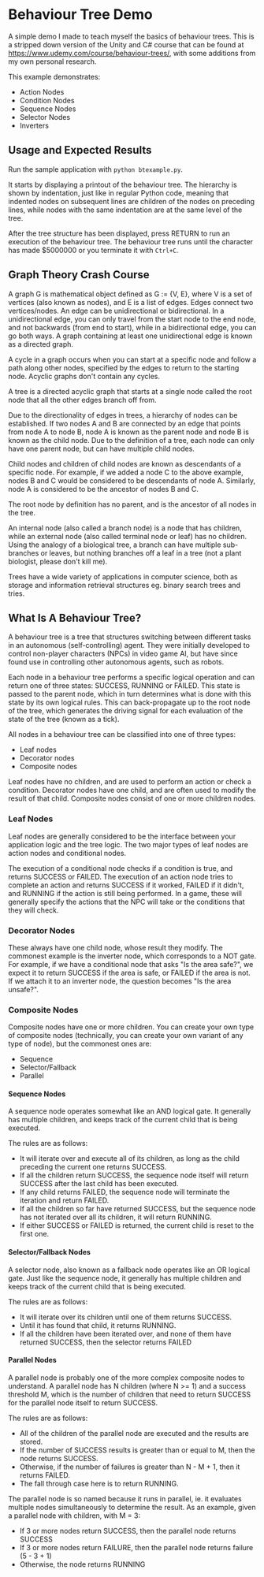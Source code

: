 # Behaviour Tree Demo

A simple demo I made to teach myself the basics of behaviour trees. This is a stripped down version of the Unity and C# course that can be found at https://www.udemy.com/course/behaviour-trees/, with some additions from my own personal research.

This example demonstrates:
- Action Nodes
- Condition Nodes
- Sequence Nodes
- Selector Nodes
- Inverters

## Usage and Expected Results

Run the sample application with `python btexample.py`. 

It starts by displaying a printout of the behaviour tree. The hierarchy is shown by indentation, just like in regular Python code, meaning that indented nodes on subsequent lines are children of the nodes on preceding lines, while nodes with the same indentation are at the same level of the tree.

After the tree structure has been displayed, press RETURN to run an execution of the behaviour tree. The behaviour tree runs until the character has made $5000000 or you terminate it with `Ctrl+C`.

## Graph Theory Crash Course

A graph G is mathematical object defined as G := {V, E}, where V is a set of vertices (also known as nodes), and E is a list of edges. Edges connect two vertices/nodes. An edge can be unidirectional or bidirectional. In a unidirectional edge, you can only travel from the start node to the end node, and not backwards (from end to start), while in a bidirectional edge, you can go both ways. A graph containing at least one unidirectional edge is known as a directed graph.

A cycle in a graph occurs when you can start at a specific node and follow a path along other nodes, specified by the edges to return to the starting node. Acyclic graphs don't contain any cycles.

A tree is a directed acyclic graph that starts at a single node called the root node that all the other edges branch off from.

Due to the directionality of edges in trees, a hierarchy of nodes can be established. If two nodes A and B are connected by an edge that points from node A to node B, node A is known as the parent node and node B is known as the child node. Due to the definition of a tree, each node can only have one parent node, but can have multiple child nodes.

Child nodes and children of child nodes are known as descendants of a specific node. For example, if we added a node C to the above example, nodes B and C would be considered to be descendants of node A. Similarly, node A is considered to be the ancestor of nodes B and C.

The root node by definition has no parent, and is the ancestor of all nodes in the tree.

An internal node (also called a branch node) is a node that has children, while an external node (also called terminal node or leaf) has no children. Using the analogy of a biological tree, a branch can have multiple sub-branches or leaves, but nothing branches off a leaf in a tree (not a plant biologist, please don't kill me).

Trees have a wide variety of applications in computer science, both as storage and information retrieval structures eg. binary search trees and tries. 

## What Is A Behaviour Tree?

A behaviour tree is a tree that structures switching between different tasks in an autonomous (self-controlling) agent. They were initially developed to control non-player characters (NPCs) in video game AI, but have since found use in controlling other autonomous agents, such as robots. 

Each node in a behaviour tree performs a specific logical operation and can return one of three states: SUCCESS, RUNNING or FAILED. This state is passed to the parent node, which in turn determines what is done with this state by its own logical rules. This can back-propagate up to the root node of the tree, which generates the driving signal for each evaluation of the state of the tree (known as a tick). 

All nodes in a behaviour tree can be classified into one of three types:
- Leaf nodes
- Decorator nodes
- Composite nodes

Leaf nodes have no children, and are used to perform an action or check a condition. Decorator nodes have one child, and are often used to modify the result of that child. Composite nodes consist of one or more children nodes.

### Leaf Nodes

Leaf nodes are generally considered to be the interface between your application logic and the tree logic. The two major types of leaf nodes are action nodes and conditional nodes. 

The execution of a conditional node checks if a condition is true, and returns SUCCESS or FAILED. The execution of an action node tries to complete an action and returns SUCCESS if it worked, FAILED if it didn't, and RUNNING if the action is still being performed. In a game, these will generally specify the actions that the NPC will take or the conditions that they will check.

### Decorator Nodes

These always have one child node, whose result they modify. The commonest example is the inverter node, which corresponds to a NOT gate. For example, if we have a conditional node that asks "Is the area safe?", we expect it to return SUCCESS if the area is safe, or FAILED if the area is not. If we attach it to an inverter node, the question becomes "Is the area unsafe?".

### Composite Nodes

Composite nodes have one or more children. You can create your own type of composite nodes (technically, you can create your own variant of any type of node), but the commonest ones are:
- Sequence
- Selector/Fallback
- Parallel

#### Sequence Nodes

A sequence node operates somewhat like an AND logical gate. It generally has multiple children, and keeps track of the current child that is being executed.

The rules are as follows:
- It will iterate over and execute all of its children, as long as the child preceding the current one returns SUCCESS. 
- If all the children return SUCCESS, the sequence node itself will return SUCCESS after the last child has been executed. 
- If any child returns FAILED, the sequence node will terminate the iteration and return FAILED. 
- If all the children so far have returned SUCCESS, but the sequence node has not iterated over all its children, it will return RUNNING.
- If either SUCCESS or FAILED is returned, the current child is reset to the first one.

#### Selector/Fallback Nodes

A selector node, also known as a fallback node operates like an OR logical gate. Just like the sequence node, it generally has multiple children and keeps track of the current child that is being executed.

The rules are as follows:
- It will iterate over its children until one of them returns SUCCESS.
- Until it has found that child, it returns RUNNING.
- If all the children have been iterated over, and none of them have returned SUCCESS, then the selector returns FAILED

#### Parallel Nodes

A parallel node is probably one of the more complex composite nodes to understand. A parallel node has N children (where N >= 1) and a success threshold M, which is the number of children that need to return SUCCESS for the parallel node itself to return SUCCESS.

The rules are as follows:
- All of the children of the parallel node are executed and the results are stored. 
- If the number of SUCCESS results is greater than or equal to M, then the node returns SUCCESS.
- Otherwise, if the number of failures is greater than N - M + 1, then it returns FAILED.
- The fall through case here is to return RUNNING.

The parallel node is so named because it runs in parallel, ie. it evaluates multiple nodes simultaneously to determine the result. As an example, given a parallel node with children, with M = 3:
- If 3 or more nodes return SUCCESS, then the parallel node returns SUCCESS
- If 3 or more nodes return FAILURE, then the parallel node returns failure (5 - 3 + 1)
- Otherwise, the node returns RUNNING


